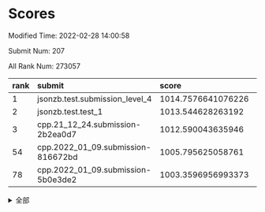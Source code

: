 # Scores

Modified Time: 2022-02-28 14:00:58

Submit Num: 207

All Rank Num: 273057

| rank |               submit               |       score        |       sigma        | pk_num |
| :--- | :--------------------------------- | :----------------- | :----------------- | :----- |
| 1    | jsonzb.test.submission_level_4     | 1014.7576641076226 | 0.8106318188040522 | 5276   |
| 2    | jsonzb.test.test_1                 | 1013.544628263192  | 0.8106750232058788 | 5275   |
| 3    | cpp.21_12_24.submission-2b2ea0d7   | 1012.590043635946  | 0.7968780289673302 | 5275   |
| 54   | cpp.2022_01_09.submission-816672bd | 1005.795625058761  | 0.7298990681309596 | 5279   |
| 78   | cpp.2022_01_09.submission-5b0e3de2 | 1003.3596956993373 | 0.7140897087367026 | 5275   |


<details>
<summary>全部</summary>

| rank |                 submit                 |       score        |       sigma        | pk_num |
| :--- | :------------------------------------- | :----------------- | :----------------- | :----- |
| 1    | jsonzb.test.submission_level_4         | 1014.7576641076226 | 0.8106318188040522 | 5276   |
| 2    | jsonzb.test.test_1                     | 1013.544628263192  | 0.8106750232058788 | 5275   |
| 3    | cpp.21_12_24.submission-2b2ea0d7       | 1012.590043635946  | 0.7968780289673302 | 5275   |
| 4    | gobigger.level_3.submission_level_3_22 | 1011.8358527117014 | 0.7683652149466944 | 5283   |
| 5    | gobigger.level_3.submission_level_3_17 | 1011.4092776596374 | 0.7891987353309735 | 5275   |
| 6    | gobigger.level_3.submission_level_3_28 | 1011.334187424683  | 0.7452363457825124 | 5274   |
| 7    | gobigger.level_3.submission_level_3_33 | 1011.217980905978  | 0.7826473311234304 | 5275   |
| 8    | gobigger.level_3.submission_level_3_40 | 1011.0241668706682 | 0.7602042447088985 | 5276   |
| 9    | gobigger.level_3.submission_level_3_19 | 1010.9525927591119 | 0.7685070177267994 | 5282   |
| 10   | gobigger.level_3.submission_level_3_5  | 1010.8317055644308 | 0.7717681519467261 | 5276   |
| 11   | gobigger.level_3.submission_level_3_42 | 1010.8252243383903 | 0.7465655323766409 | 5274   |
| 12   | gobigger.level_3.submission_level_3_39 | 1010.8050046413047 | 0.7460267834721781 | 5276   |
| 13   | gobigger.level_3.submission_level_3_25 | 1010.7841381596047 | 0.7727669132178768 | 5282   |
| 14   | gobigger.level_3.submission_level_3_15 | 1010.7660272755005 | 0.7645221858001868 | 5277   |
| 15   | gobigger.level_3.submission_level_3_41 | 1010.701136018454  | 0.7480127529917291 | 5279   |
| 16   | gobigger.level_3.submission_level_3_0  | 1010.6629438384145 | 0.7647248934222313 | 5275   |
| 17   | gobigger.level_3.submission_level_3_23 | 1010.6582877831122 | 0.7772314020198018 | 5279   |
| 18   | gobigger.level_3.submission_level_3_29 | 1010.6134167499008 | 0.7411610246588647 | 5275   |
| 19   | gobigger.level_3.submission_level_3_37 | 1010.5909902891868 | 0.7645441098120326 | 5274   |
| 20   | gobigger.level_3.submission_level_3_46 | 1010.5088095300902 | 0.7658676822164417 | 5277   |
| 21   | gobigger.level_3.submission_level_3_30 | 1010.3801522822483 | 0.7662611980980596 | 5271   |
| 22   | gobigger.level_3.submission_level_3_3  | 1010.3757204768875 | 0.7442242932252492 | 5276   |
| 23   | gobigger.level_3.submission_level_3_34 | 1010.355759921835  | 0.7411578509115252 | 5278   |
| 24   | gobigger.level_3.submission_level_3_11 | 1010.3415085253878 | 0.764929192711032  | 5275   |
| 25   | gobigger.level_3.submission_level_3_45 | 1010.314828720544  | 0.7552986403038123 | 5276   |
| 26   | gobigger.level_3.submission_level_3_8  | 1010.2688063538934 | 0.7789885010367815 | 5278   |
| 27   | gobigger.level_3.submission_level_3_36 | 1010.2556878441945 | 0.7789745775945215 | 5274   |
| 28   | gobigger.level_3.submission_level_3_4  | 1010.2152601355364 | 0.746540374343936  | 5281   |
| 29   | gobigger.level_3.submission_level_3_24 | 1010.1369497604934 | 0.7457053863695676 | 5276   |
| 30   | gobigger.level_3.submission_level_3_38 | 1010.0471834575251 | 0.7614682442361489 | 5284   |
| 31   | gobigger.level_3.submission_level_3_31 | 1010.0171615425971 | 0.7825539686853102 | 5278   |
| 32   | gobigger.level_3.submission_level_3_12 | 1009.8916323844352 | 0.7410097784889149 | 5272   |
| 33   | gobigger.level_3.submission_level_3_2  | 1009.8567186817203 | 0.762639449886839  | 5279   |
| 34   | gobigger.level_3.submission_level_3_14 | 1009.7455522739708 | 0.7529086528359201 | 5278   |
| 35   | gobigger.level_3.submission_level_3_26 | 1009.7411028572812 | 0.7449922540001634 | 5282   |
| 36   | gobigger.level_3.submission_level_3_13 | 1009.6962078311068 | 0.7575332903251768 | 5276   |
| 37   | gobigger.level_3.submission_level_3_20 | 1009.6714765469852 | 0.7610248423212069 | 5276   |
| 38   | gobigger.level_3.submission_level_3_44 | 1009.611041243048  | 0.7470030206766469 | 5273   |
| 39   | gobigger.level_3.submission_level_3_16 | 1009.3873342142008 | 0.7460551086048443 | 5280   |
| 40   | gobigger.level_3.submission_level_3_49 | 1009.3567994246913 | 0.7650855265569027 | 5281   |
| 41   | gobigger.level_3.submission_level_3_43 | 1009.2440331485118 | 0.7520579124601597 | 5276   |
| 42   | gobigger.level_3.submission_level_3_35 | 1009.2378177337247 | 0.7595026254704653 | 5277   |
| 43   | gobigger.level_3.submission_level_3_1  | 1009.2310869993975 | 0.771606073180798  | 5282   |
| 44   | gobigger.level_3.submission_level_3_48 | 1009.1428244285979 | 0.749576550024752  | 5273   |
| 45   | gobigger.level_3.submission_level_3_18 | 1009.1171401607022 | 0.7738177268297208 | 5274   |
| 46   | gobigger.level_3.submission_level_3_9  | 1009.061643908144  | 0.738246150580142  | 5277   |
| 47   | gobigger.level_3.submission_level_3_10 | 1009.04329776648   | 0.7262765588063438 | 5274   |
| 48   | gobigger.level_3.submission_level_3_21 | 1008.9582162501722 | 0.7502433776084678 | 5275   |
| 49   | gobigger.level_3.submission_level_3_47 | 1008.812440736182  | 0.7715040216382261 | 5272   |
| 50   | gobigger.level_3.submission_level_3_32 | 1008.721492030172  | 0.7603857422507296 | 5274   |
| 51   | gobigger.level_3.submission_level_3_6  | 1008.6350958627802 | 0.7412611718945198 | 5276   |
| 52   | gobigger.level_3.submission_level_3_27 | 1008.5978093816979 | 0.74673803929877   | 5276   |
| 53   | gobigger.level_3.submission_level_3_7  | 1008.0111042027457 | 0.7416439446865416 | 5273   |
| 54   | cpp.2022_01_09.submission-816672bd     | 1005.795625058761  | 0.7298990681309596 | 5279   |
| 55   | gobigger.level_1.submission_level_1_14 | 1004.7191254509414 | 0.7339425413717117 | 5280   |
| 56   | gobigger.level_1.submission_level_1_32 | 1004.628210310449  | 0.7209885930417286 | 5274   |
| 57   | gobigger.level_1.submission_level_1_47 | 1004.5307828532823 | 0.7181635704579604 | 5278   |
| 58   | gobigger.level_1.submission_level_1_35 | 1004.4054196053509 | 0.7253242724070073 | 5275   |
| 59   | gobigger.level_1.submission_level_1_43 | 1004.3587550902436 | 0.7236053429237773 | 5274   |
| 60   | gobigger.level_1.submission_level_1_33 | 1004.314605344942  | 0.7120386231103374 | 5275   |
| 61   | gobigger.level_1.submission_level_1_19 | 1004.2689099946799 | 0.7197720051281263 | 5280   |
| 62   | gobigger.level_1.submission_level_1_39 | 1004.2629958849302 | 0.7049875736971142 | 5279   |
| 63   | gobigger.level_1.submission_level_1_45 | 1004.2370415597726 | 0.7232227721565849 | 5276   |
| 64   | gobigger.level_1.submission_level_1_29 | 1004.2065542634658 | 0.7270150700209933 | 5280   |
| 65   | gobigger.level_1.submission_level_1_8  | 1004.1982156421403 | 0.710366534116817  | 5276   |
| 66   | gobigger.level_1.submission_level_1_7  | 1004.1807927134857 | 0.7176027220919529 | 5273   |
| 67   | gobigger.level_1.submission_level_1_23 | 1004.0631417679796 | 0.7230765720567968 | 5276   |
| 68   | gobigger.level_1.submission_level_1_46 | 1003.8868403749351 | 0.7260583824291259 | 5281   |
| 69   | gobigger.level_1.submission_level_1_49 | 1003.880378024805  | 0.7173778093579917 | 5274   |
| 70   | gobigger.level_1.submission_level_1_17 | 1003.8719341992581 | 0.7228335173497358 | 5276   |
| 71   | gobigger.level_1.submission_level_1_36 | 1003.8147367752389 | 0.7299265233459588 | 5278   |
| 72   | gobigger.level_1.submission_level_1_10 | 1003.7527336155887 | 0.7194119247386229 | 5280   |
| 73   | gobigger.level_1.submission_level_1_40 | 1003.7403228385668 | 0.7180712899676754 | 5276   |
| 74   | gobigger.level_1.submission_level_1_31 | 1003.6498381534856 | 0.71931273103163   | 5278   |
| 75   | gobigger.level_1.submission_level_1_37 | 1003.6028115432399 | 0.730554344410014  | 5279   |
| 76   | gobigger.level_1.submission_level_1_25 | 1003.4225328265035 | 0.712911859546002  | 5278   |
| 77   | gobigger.level_1.submission_level_1_27 | 1003.3613530008233 | 0.7059831156224204 | 5272   |
| 78   | cpp.2022_01_09.submission-5b0e3de2     | 1003.3596956993373 | 0.7140897087367026 | 5275   |
| 79   | gobigger.level_1.submission_level_1_11 | 1003.3421457768186 | 0.7187935316399258 | 5275   |
| 80   | gobigger.level_1.submission_level_1_44 | 1003.3302250331866 | 0.7198190529936754 | 5278   |
| 81   | gobigger.level_1.submission_level_1_48 | 1003.2541614571537 | 0.7226663911605276 | 5277   |
| 82   | gobigger.level_1.submission_level_1_2  | 1003.2342938192512 | 0.7153465220388814 | 5273   |
| 83   | gobigger.level_1.submission_level_1_38 | 1003.1389618626118 | 0.7062165192539966 | 5278   |
| 84   | gobigger.level_1.submission_level_1_12 | 1003.0663057044861 | 0.7088628866719417 | 5272   |
| 85   | gobigger.level_1.submission_level_1_9  | 1003.062076771805  | 0.7194002105880971 | 5271   |
| 86   | gobigger.level_1.submission_level_1_6  | 1003.0392385786977 | 0.7160144290003312 | 5273   |
| 87   | gobigger.level_1.submission_level_1_3  | 1002.9842451074599 | 0.7239739706561306 | 5278   |
| 88   | gobigger.level_1.submission_level_1_24 | 1002.9384284865689 | 0.7104954203328601 | 5278   |
| 89   | gobigger.level_1.submission_level_1_13 | 1002.9301279215234 | 0.7119224500831159 | 5279   |
| 90   | gobigger.level_1.submission_level_1_0  | 1002.918644875606  | 0.7145226638262123 | 5273   |
| 91   | gobigger.level_1.submission_level_1_26 | 1002.8522794934693 | 0.7158184027032791 | 5278   |
| 92   | gobigger.level_1.submission_level_1_4  | 1002.774919125912  | 0.7215531665722152 | 5280   |
| 93   | gobigger.level_1.submission_level_1_34 | 1002.7501310678114 | 0.7094020802232176 | 5276   |
| 94   | gobigger.level_1.submission_level_1_42 | 1002.7381020619412 | 0.7219859535367815 | 5278   |
| 95   | gobigger.level_1.submission_level_1_18 | 1002.7213636339642 | 0.7181473590398322 | 5278   |
| 96   | gobigger.level_1.submission_level_1_22 | 1002.625736650787  | 0.7246625816825008 | 5277   |
| 97   | gobigger.level_1.submission_level_1_5  | 1002.5898483245409 | 0.7168630541231892 | 5278   |
| 98   | gobigger.level_1.submission_level_1_20 | 1002.5439978171573 | 0.7227793712825779 | 5275   |
| 99   | gobigger.level_1.submission_level_1_30 | 1002.520261796469  | 0.708612970832933  | 5279   |
| 100  | gobigger.level_1.submission_level_1_41 | 1002.5031781197283 | 0.7161765502009754 | 5275   |
| 101  | gobigger.level_1.submission_level_1_1  | 1002.4811871576421 | 0.714085580043563  | 5274   |
| 102  | gobigger.level_1.submission_level_1_15 | 1002.404533628408  | 0.7186837838042601 | 5278   |
| 103  | gobigger.level_1.submission_level_1_21 | 1002.4033465377922 | 0.7341443370320833 | 5278   |
| 104  | gobigger.level_1.submission_level_1_28 | 1002.1172237165036 | 0.7152941448330336 | 5274   |
| 105  | gobigger.level_1.submission_level_1_16 | 1001.511701810759  | 0.7078299787351171 | 5278   |
| 106  | gobigger.random.submission_random_40   | 997.5458444099567  | 0.711148611718588  | 5280   |
| 107  | gobigger.random.submission_random_5    | 997.2693256216355  | 0.7104264784271044 | 5277   |
| 108  | gobigger.random.submission_random_45   | 997.0860597515039  | 0.7142880085480937 | 5275   |
| 109  | gobigger.random.submission_random_15   | 997.0186990271937  | 0.7132387078005078 | 5278   |
| 110  | gobigger.random.submission_random_24   | 996.77577155193    | 0.7070124878901567 | 5280   |
| 111  | gobigger.random.submission_random_27   | 996.7713746364672  | 0.7055777255985562 | 5274   |
| 112  | gobigger.random.submission_random_20   | 996.7710020370845  | 0.7121697379052884 | 5275   |
| 113  | gobigger.random.submission_random_22   | 996.7645917881187  | 0.7080922359350378 | 5273   |
| 114  | gobigger.random.submission_random_2    | 996.6748852961404  | 0.7132385958983222 | 5270   |
| 115  | gobigger.random.submission_random_36   | 996.666531786733   | 0.727662951020638  | 5277   |
| 116  | gobigger.random.submission_random_16   | 996.5895278609134  | 0.7086667057329735 | 5276   |
| 117  | gobigger.random.submission_random_21   | 996.439872411889   | 0.7027387028971563 | 5282   |
| 118  | gobigger.random.submission_random_49   | 996.4395366680865  | 0.7024394090639529 | 5279   |
| 119  | gobigger.random.submission_random_25   | 996.4380342571515  | 0.7106501794400613 | 5281   |
| 120  | gobigger.random.submission_random_32   | 996.3833275243917  | 0.7173154925229918 | 5277   |
| 121  | gobigger.random.submission_random_42   | 996.356204589161   | 0.7017393788575664 | 5274   |
| 122  | gobigger.random.submission_random_18   | 996.305189010873   | 0.7058730963051496 | 5277   |
| 123  | gobigger.random.submission_random_8    | 996.240632015642   | 0.7238060208590417 | 5268   |
| 124  | gobigger.random.submission_random_1    | 996.2331056348052  | 0.7073057500164593 | 5276   |
| 125  | gobigger.random.submission_random_26   | 996.2139890327378  | 0.7105183563653746 | 5278   |
| 126  | gobigger.random.submission_random_41   | 996.1954638000735  | 0.7134603539991611 | 5280   |
| 127  | gobigger.random.submission_random_12   | 996.1214586143955  | 0.7254406584959652 | 5278   |
| 128  | gobigger.random.submission_random_35   | 996.097680435568   | 0.7011764710056931 | 5273   |
| 129  | gobigger.random.submission_random_10   | 996.0446096333709  | 0.7050506720793419 | 5281   |
| 130  | gobigger.random.submission_random_37   | 995.9915366862182  | 0.7033960670211904 | 5282   |
| 131  | gobigger.random.submission_random_38   | 995.9865389294686  | 0.7087788975413709 | 5282   |
| 132  | gobigger.random.submission_random_9    | 995.976945183155   | 0.692597354892165  | 5277   |
| 133  | gobigger.random.submission_random_23   | 995.9718557222118  | 0.7036273183697652 | 5278   |
| 134  | gobigger.random.submission_random_17   | 995.9247473655364  | 0.7248921831751602 | 5275   |
| 135  | gobigger.random.submission_random_28   | 995.893963064889   | 0.7211455947874736 | 5274   |
| 136  | gobigger.random.submission_random_46   | 995.8859898586499  | 0.6986421919606405 | 5276   |
| 137  | gobigger.random.submission_random_31   | 995.6814828151703  | 0.7275233811129123 | 5277   |
| 138  | gobigger.random.submission_random_29   | 995.6661633915847  | 0.7316474923809405 | 5282   |
| 139  | gobigger.random.submission_random_43   | 995.6246943097575  | 0.7081694553061632 | 5272   |
| 140  | gobigger.random.submission_random_44   | 995.5491443237579  | 0.7129001367539464 | 5274   |
| 141  | gobigger.random.submission_random_0    | 995.5192359097356  | 0.7106756844931892 | 5271   |
| 142  | gobigger.random.submission_random_7    | 995.5123050321496  | 0.703779147176254  | 5281   |
| 143  | gobigger.random.submission_random_19   | 995.5083109677837  | 0.7323712888394098 | 5277   |
| 144  | gobigger.random.submission_random_48   | 995.494424969827   | 0.7053179312147119 | 5273   |
| 145  | gobigger.random.submission_random_39   | 995.4508243506922  | 0.7117130224065945 | 5277   |
| 146  | gobigger.random.submission_random_47   | 995.373947342029   | 0.6996813687850951 | 5274   |
| 147  | gobigger.random.submission_random_33   | 995.3411301942384  | 0.7027260464015287 | 5276   |
| 148  | gobigger.random.submission_random_11   | 995.3360906753824  | 0.7099909074038789 | 5273   |
| 149  | gobigger.random.submission_random_13   | 995.1572503040423  | 0.7168364202960823 | 5272   |
| 150  | gobigger.random.submission_random_6    | 995.1512047533628  | 0.7059955651991774 | 5274   |
| 151  | gobigger.random.submission_random_34   | 995.1144159737721  | 0.712443733869128  | 5279   |
| 152  | gobigger.random.submission_random_3    | 995.0708840231476  | 0.7203433793398994 | 5275   |
| 153  | gobigger.random.submission_random_4    | 995.0454626175695  | 0.7260282318966742 | 5274   |
| 154  | gobigger.random.submission_random_30   | 994.6884188269869  | 0.7127909889864029 | 5276   |
| 155  | gobigger.random.submission_random_14   | 994.4244261633646  | 0.7087017781259349 | 5278   |
| 156  | gobigger.level_2.submission_level_2_34 | 993.822494193252   | 0.7423054055403031 | 5279   |
| 157  | gobigger.level_2.submission_level_2_37 | 993.5186039430764  | 0.726539253802449  | 5278   |
| 158  | gobigger.level_2.submission_level_2_33 | 993.2149193429112  | 0.731653306036359  | 5277   |
| 159  | gobigger.level_2.submission_level_2_27 | 993.1836547050947  | 0.7579309556550029 | 5279   |
| 160  | gobigger.level_2.submission_level_2_24 | 993.1047042134649  | 0.7472977406070349 | 5278   |
| 161  | gobigger.level_2.submission_level_2_18 | 993.0997946873892  | 0.744578302933063  | 5277   |
| 162  | gobigger.level_2.submission_level_2_46 | 993.0525349102343  | 0.7343073900626439 | 5277   |
| 163  | gobigger.level_2.submission_level_2_11 | 992.9972918080572  | 0.737842574815784  | 5278   |
| 164  | gobigger.level_2.submission_level_2_22 | 992.8124181136286  | 0.7342513948978228 | 5278   |
| 165  | gobigger.level_2.submission_level_2_20 | 992.7883015098936  | 0.7361043037983668 | 5278   |
| 166  | gobigger.level_2.submission_level_2_44 | 992.7019524397264  | 0.744199697822434  | 5277   |
| 167  | gobigger.level_2.submission_level_2_38 | 992.5957805061568  | 0.746526603483264  | 5280   |
| 168  | gobigger.level_2.submission_level_2_48 | 992.5525367334407  | 0.7725441574189399 | 5274   |
| 169  | gobigger.level_2.submission_level_2_28 | 992.267696440694   | 0.7346135952456732 | 5279   |
| 170  | gobigger.level_2.submission_level_2_6  | 992.2645867003564  | 0.7420880933366247 | 5277   |
| 171  | gobigger.level_2.submission_level_2_21 | 992.2642385600498  | 0.7258137433022486 | 5278   |
| 172  | gobigger.level_2.submission_level_2_31 | 992.2442662523262  | 0.7650247462598692 | 5276   |
| 173  | gobigger.level_2.submission_level_2_12 | 992.2303244575583  | 0.7414145660420846 | 5280   |
| 174  | gobigger.level_2.submission_level_2_43 | 992.1797687132171  | 0.7344958790690693 | 5276   |
| 175  | gobigger.level_2.submission_level_2_29 | 992.1660593054905  | 0.744658705740992  | 5271   |
| 176  | gobigger.level_2.submission_level_2_25 | 992.1589499333966  | 0.7348095144795019 | 5274   |
| 177  | gobigger.level_2.submission_level_2_40 | 992.1356554049253  | 0.7302607646086071 | 5280   |
| 178  | gobigger.level_2.submission_level_2_23 | 992.0039024722597  | 0.7660712791133316 | 5278   |
| 179  | gobigger.level_2.submission_level_2_13 | 991.8823019221966  | 0.7427259618109192 | 5275   |
| 180  | gobigger.level_2.submission_level_2_14 | 991.8808250830463  | 0.7330023332641922 | 5276   |
| 181  | gobigger.level_2.submission_level_2_1  | 991.7419985630179  | 0.7627976488248301 | 5273   |
| 182  | gobigger.level_2.submission_level_2_15 | 991.7221931289067  | 0.745240357283498  | 5276   |
| 183  | gobigger.level_2.submission_level_2_19 | 991.6268864554755  | 0.7323172934745462 | 5274   |
| 184  | gobigger.level_2.submission_level_2_26 | 991.6148355710832  | 0.7557977147371613 | 5281   |
| 185  | gobigger.level_2.submission_level_2_7  | 991.6126685767377  | 0.7331193221182717 | 5277   |
| 186  | gobigger.level_2.submission_level_2_47 | 991.4777982526551  | 0.746724073893026  | 5278   |
| 187  | gobigger.level_2.submission_level_2_4  | 991.4578348542948  | 0.7460100850382364 | 5277   |
| 188  | gobigger.level_2.submission_level_2_32 | 991.4510792270854  | 0.7700115721386038 | 5274   |
| 189  | gobigger.level_2.submission_level_2_5  | 991.4043318772598  | 0.7298647904513768 | 5278   |
| 190  | gobigger.level_2.submission_level_2_16 | 991.3904127088115  | 0.7560490468930378 | 5276   |
| 191  | gobigger.level_2.submission_level_2_30 | 991.3690779235046  | 0.7533210698433307 | 5273   |
| 192  | gobigger.level_2.submission_level_2_39 | 991.3247491389759  | 0.7642765692700101 | 5275   |
| 193  | gobigger.level_2.submission_level_2_36 | 991.3170472609622  | 0.765768963274095  | 5273   |
| 194  | gobigger.level_2.submission_level_2_10 | 991.2108129773968  | 0.7467872708979268 | 5276   |
| 195  | gobigger.level_2.submission_level_2_49 | 991.1576279044466  | 0.7368047142172715 | 5273   |
| 196  | gobigger.level_2.submission_level_2_3  | 991.1018106187722  | 0.7613866019193049 | 5274   |
| 197  | gobigger.level_2.submission_level_2_0  | 991.0701555791796  | 0.7483071535764607 | 5280   |
| 198  | gobigger.level_2.submission_level_2_41 | 991.0611979158324  | 0.7598454793055314 | 5277   |
| 199  | gobigger.level_2.submission_level_2_45 | 991.0333279040522  | 0.7526790515903938 | 5277   |
| 200  | gobigger.level_2.submission_level_2_17 | 990.9982915068798  | 0.7572260690178172 | 5275   |
| 201  | gobigger.level_2.submission_level_2_2  | 990.9871433449346  | 0.778027809365715  | 5271   |
| 202  | gobigger.level_2.submission_level_2_8  | 990.927775964015   | 0.769643773861345  | 5277   |
| 203  | gobigger.level_2.submission_level_2_42 | 990.7010439597409  | 0.7603678159040386 | 5275   |
| 204  | gobigger.level_2.submission_level_2_35 | 990.5321497305821  | 0.7714279415861865 | 5274   |
| 205  | gobigger.level_2.submission_level_2_9  | 990.1291288028109  | 0.7613980242596531 | 5276   |
| 206  | gobigger.none.submission_none_0        | 976.7910659186493  | 1.3539510760169178 | 5274   |
| 207  | gobigger.none.submission_none_1        | 974.0071358654081  | 1.5723763213424307 | 5278   |

</details>